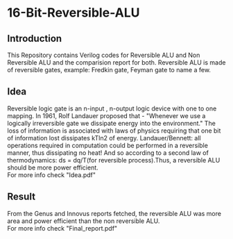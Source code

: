 # 16-Bit-Reversible-ALU
## Introduction
This Repository contains Verilog codes for Reversible ALU and Non Reversible ALU and the comparision report for both.
Reversible ALU is made of reversible gates, example: Fredkin gate, Feyman gate to name a few.
## Idea
Reversible logic gate is an n-input , n-output logic device with one to one mapping.
In 1961, Rolf Landauer proposed that - "Whenever we use a logically irreversible gate we dissipate energy into the environment." The loss of information is associated with laws of physics requiring that one bit of information lost dissipates kTln2 of energy.
Landauer/Bennett: all operations required in computation could be performed in a reversible manner, thus dissipating no heat!
And so according to a second law of thermodynamics: ds = dq/T(for reversible process).Thus, a reversible ALU should be more power efficient.\
For more info check "Idea.pdf"

## Result 
From the Genus and Innovus reports fetched, the reversible ALU was more area and power efficient than the non reversible ALU.\
For more info check "Final_report.pdf"
